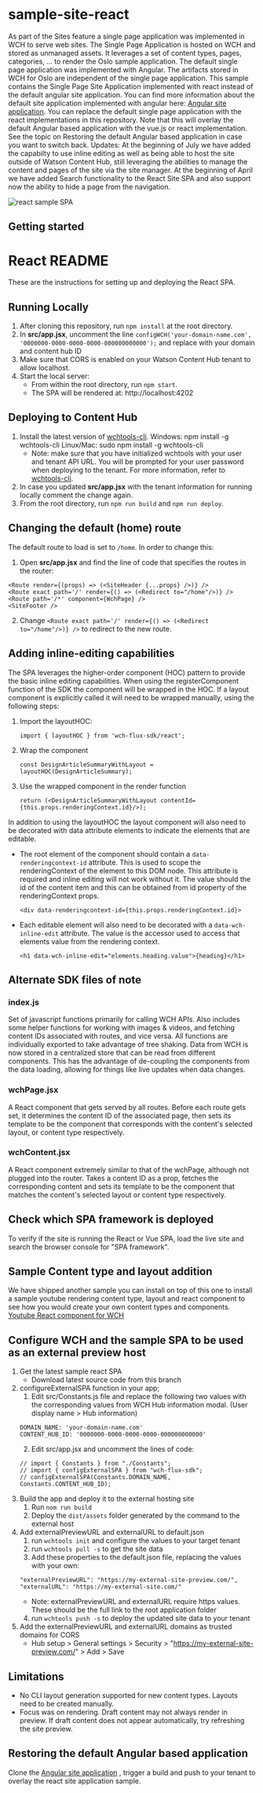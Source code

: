 sample-site-react
==============

As part of the Sites feature a single page application was implemented in WCH to serve web sites. The Single Page Application is hosted on WCH and stored as unmanaged assets. It leverages a set of content types, pages, categories, ... to render the Oslo sample application. The default single page application was implemented with Angular. The artifacts stored in WCH for Oslo are independent of the single page application. 
This sample contains the Single Page Site Application implemented with react instead of the default angular site application. You can find more information about the default site application implemented with angular here: 
[Angular site application](https://github.com/ibm-wch/wch-site-application/).
You can replace the default single page application with the react implementations in this repository. Note that this will overlay the default Angular based application with the vue.js or react implementation.
See the topic on Restoring the default Angular based application in case you want to switch back.
Updates: 
At the beginning of July we have added the capabilty to use inline editing as well as being able to host the site outside of Watson Content Hub, still
leveraging the abilities to manage the content and pages of the site via the site manager.
At the beginning of April we have added Search functionality to the React Site SPA and also support now the ability to hide a page from the
navigation.

![react sample SPA](react-spa.png)

Getting started
------------
React README
==============
These are the instructions for setting up and deploying the React SPA.

Running Locally
-------
1. After cloning this repository, run `npm install` at the root directory.
2. In **src/app.jsx**, uncomment the line `configWCH('your-domain-name.com', '0000000-0000-0000-0000-000000000000');` and replace with your domain and content hub ID
3. Make sure that CORS is enabled on your Watson Content Hub tenant to allow localhost.
4. Start the local server:
   * From within the root directory, run `npm start`.
   * The SPA will be rendered at: http://localhost:4202
   
   
Deploying to Content Hub
-------
1. Install the latest version of [wchtools-cli](https://github.com/ibm-wch/wchtools-cli).
Windows: npm install -g wchtools-cli
Linux/Mac: sudo npm install -g wchtools-cli 
   * Note: make sure that you have initialized wchtools with your user and tenant API URL. You will be prompted for your user password when deploying to the tenant. For more information, refer to [wchtools-cli](https://github.com/ibm-wch/wchtools-cli).
2. In case you updated **src/app.jsx** with the tenant information for running locally comment the change again.
3. From the root directory, run `npm run build` and `npm run deploy`.


Changing the default (home) route
-------
The default route to load is set to `/home`. In order to change this:
1. Open **src/app.jsx** and find the line of code that specifies the routes in the router: 
```
<Route render={(props) => (<SiteHeader {...props} />)} />
<Route exact path='/' render={() => (<Redirect to="/home"/>)} />
<Route path='/*' component={WchPage} />
<SiteFooter />
```
2. Change `<Route exact path='/' render={() => (<Redirect to="/home"/>)} />` to redirect to the new route.


Adding inline-editing capabilities
-------
The SPA leverages the higher-order component (HOC) pattern to provide the basic inline editing capabilities.
When using the registerComponent function of the SDK the component will be wrapped in the HOC.  If a layout component is explicitly called it will need to be wrapped manually,  using the following steps:
1. Import the layoutHOC:

	```import { layoutHOC } from 'wch-flux-sdk/react';```

2. Wrap the component 

	```const DesignArticleSummaryWithLayout = layoutHOC(DesignArticleSummary);```

3. Use the wrapped component in the render function

	```return (<DesignArticleSummaryWithLayout contentId={this.props.renderingContext.id}/>);```

In addition to using the layoutHOC the layout component will also need to be decorated 
with data attribute elements to indicate the elements that are editable.

- The root element of the component should contain a `data-renderingcontext-id` attribute.  This is used to scope the renderingContext of the element to this DOM node.  This attribute is required and inline editing will not work without it.  The value should the id of the content item and this can be obtained from id property of the renderingContext props.

	```<div data-renderingcontext-id={this.props.renderingContext.id}>```

- Each editable element will also need to be decorated with a `data-wch-inline-edit` attribute.  The value is the accessor used to access that elements value from the rendering context. 

	```<h1 data-wch-inline-edit="elements.heading.value">{heading}</h1>```

Alternate SDK files of note
-------------

### index.js

Set of javascript functions primarily for calling WCH APIs. Also includes some
helper functions for working with images & videos, and fetching content IDs
associated with routes, and vice versa. All functions are individually exported
to take advantage of tree shaking. Data from WCH is now stored in a centralized
store that can be read from different components. This has the advantage of
de-coupling the components from the data loading, allowing for things like live
updates when data changes.

### wchPage.jsx

A React component that gets served by all routes. Before each route gets set, it
determines the content ID of the associated page, then sets its template to be
the component that corresponds with the content's selected layout, or content
type respectively.

### wchContent.jsx

A React component extremely similar to that of the wchPage, although not plugged
into the router. Takes a content ID as a prop, fetches the corresponding
content and sets its template to be the component that matches the content's
selected layout or content type respectively.


Check which SPA framework is deployed
------------
To verify if the site is running the React or Vue SPA, load the live site and search the browser console for 
"SPA framework". 

Sample Content type and layout addition
-------------
We have shipped another sample you can install on top of this one to install a sample youtube rendering content type, layout and react component to see how you would create your own content types and components.
[Youtube React component for WCH](https://github.com/ibm-wch/sample-youtube-component-react)

Configure WCH and the sample SPA to be used as an external preview host
-------------
1. Get the latest sample react SPA
   * Download latest source code from this branch
2. configureExternalSPA function in your app;
   1. Edit src/Constants.js file and replace the following two values with the corresponding values from WCH Hub information modal. (User display name > Hub information)
    ```
    DOMAIN_NAME: 'your-domain-name.com'
    CONTENT_HUB_ID: '0000000-0000-0000-0000-000000000000'
    ```
   2. Edit src/app.jsx and uncomment the lines of code:
    ```
    // import { Constants } from "./Constants";
    // import { configExternalSPA } from "wch-flux-sdk";
    // configExternalSPA(Constants.DOMAIN_NAME, Constants.CONTENT_HUB_ID);
    ```
3. Build the app and deploy it to the external hosting site
   1. Run `nom run build`
   2. Deploy the `dist/assets` folder generated by the command to the external host
4. Add externalPreviewURL and externalURL to default.json
   1. run `wchtools init` and configure the values to your target tenant
   2. run `wchtools pull -s` to get the site data
   3. Add these properties to the default.json file, replacing the values with your own:
    ```
    "externalPreviewURL": "https://my-external-site-preview.com/",
    "externalURL": "https://my-external-site.com/"
    ```
      * Note: externalPreviewURL  and externalURL require https values. These should be the full link to the root application folder
   4. run `wchtools push -s` to deploy the updated site data to your tenant
5. Add the externalPreviewURL and externalURL domains as trusted domains for CORS
   * Hub setup > General settings > Security > "https://my-external-site-preview.com/" > Add > Save

Limitations
-------------
* No CLI layout generation supported for new content types. Layouts need to be created manually.
* Focus was on rendering. Draft content may not always render in preview. If draft content does not appear automatically, try refreshing the site preview.

Restoring the default Angular based application
-------------
Clone the [Angular site application](https://github.com/ibm-wch/wch-site-application/) , trigger a build and push to your tenant to overlay the react site application sample.
